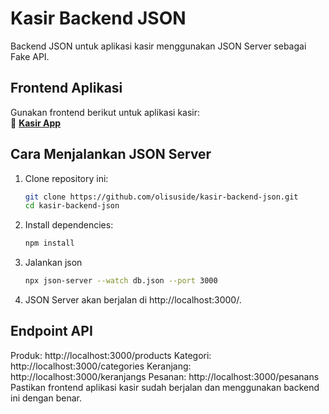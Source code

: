 # Kasir Backend JSON

Backend JSON untuk aplikasi kasir menggunakan JSON Server sebagai Fake API.

## Frontend Aplikasi
Gunakan frontend berikut untuk aplikasi kasir:  
🔗 **[Kasir App](https://github.com/olisuside/kasir-app)**  

## Cara Menjalankan JSON Server
1. Clone repository ini:
   ```sh
   git clone https://github.com/olisuside/kasir-backend-json.git
   cd kasir-backend-json
2. Install dependencies:
   ```sh
   npm install

3. Jalankan json
   ```sh
   npx json-server --watch db.json --port 3000

4. JSON Server akan berjalan di http://localhost:3000/.

## Endpoint API
Produk: http://localhost:3000/products
Kategori: http://localhost:3000/categories
Keranjang: http://localhost:3000/keranjangs
Pesanan: http://localhost:3000/pesanans
Pastikan frontend aplikasi kasir sudah berjalan dan menggunakan backend ini dengan benar.

